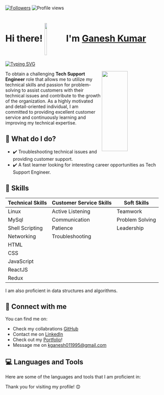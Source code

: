 [![Followers](https://img.shields.io/github/followers/Ganeshwebdeveloper)](#)
![Profile views](https://gpvc.arturio.dev/Ganeshwebdeveloper)

# Hi there!  <img src="https://media2.giphy.com/media/w1OBpBd7kJqHrJnJ13/giphy.gif?cid=ecf05e478dswvjl3pxjfuiwqajy1u5c27g5k8l1942qq66sj&rid=giphy.gif&ct=s"  width = "12%" height= "100" align = "center" > I'm <a href="https://github.com/Ganeshwebdeveloper/">Ganesh Kumar</a>

<p>
<a href="https://git.io/typing-svg"><img src="https://readme-typing-svg.demolab.com?font=Fira+Code&size=27&weight=700&duration=4000&pause=1500&color=008080&background=FFFFFF00&width=700&height=51&lines=Technical+Support+Engineer" alt="Typing SVG" /></a>
</p>


<img src="https://media1.giphy.com/media/zBSmegjNjsfVR7Hs5I/giphy.gif?cid=ecf05e47h8nxco5zc6lhrg8ae7pzhmbu2vq582onhwydwo44&rid=giphy.gif&ct=g" width="40%" height="250" align="right" top="0" />

To obtain a challenging **Tech Support Engineer** role that
allows me to utilize my technical skills and passion for
problem-solving to assist customers with their technical issues
and contribute to the growth of the organization. As a highly
motivated and detail-oriented individual, I am committed to
providing excellent customer service and continuously
learning and improving my technical expertise.


## 🌱 What do I do?

- ✔️ Troubleshooting technical issues and providing customer support.
- ✔️ A fast learner looking for interesting career opportunities as Tech Support Engineer.


## 🚀 Skills
| Technical Skills | Customer Service Skills | Soft Skills |
|------------------|------------------------|-------------|
| Linux            | Active Listening        | Teamwork    |
| MySql            | Communication           | Problem Solving |
| Shell Scripting  | Patience                | Leadership |
| Networking       | Troubleshooting         |             |
| HTML             |                         |             |
| CSS              |                         |             |
| JavaScript       |                         |             |
| ReactJS          |                         |             |
| Redux            |                         |             | 



I am also proficient in data structures and algorithms.

## 🔗 Connect with me

You can find me on:

- Check my collabrations [GitHub](https://github.com/Ganeshwebdeveloper)
- Contact me on [LinkedIn](https://www.linkedin.com/in/kganeshwebdeveloper/)
- Check out my [Portfolio](https://Ganeshwebdeveloper.github.io)!
- Message me on [kganesh011995@gmail.com](mailto:kganesh011995@gmail.com)

## 💻 Languages and Tools

Here are some of the languages and tools that I am proficient in:


Thank you for visiting my profile! 😊
